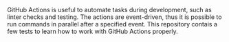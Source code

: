 GitHub Actions is useful to automate tasks during development, such as linter checks and testing. The actions are event-driven, thus it is possible to run commands in parallel after a specified event. This repository contais a few tests to learn how to work with GitHub Actions properly.